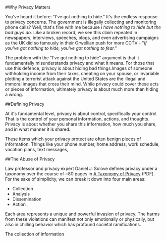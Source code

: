 #Why Privacy Matters

You've heard it before: "I've got nothing to hide." It's the endless response to privacy concerns. The government is illegally collecting and monitoring phone calls? Well, that's fine with me because _I have nothing to hide but the bad guys do._ Like a broken record, we see this claim repeated in newspapers, interviews, speeches, blogs, and even advertising campaigns as the UK did so famously in their Orwellian push for more CCTV - "_If you've got nothing to hide, you've got nothing to fear._"

The problem with the "I've got nothing to hide" argument is that it fundamentally misunderstands privacy and what it means. For those that use this defence, privacy is about hiding bad things.Images of someone withholding income from their taxes, cheating on your spouse, or invariable plotting a terrorist attack against the United States are the illegal and immoral images that cross their mind. While privacy could cover these acts or pieces of information, ultimately privacy is about much more than hiding a wrong.

##Defining Privacy

At it's fundamental level, privacy is about control, specifically your control. That is the control of your personal information, actions, and thoughts. Privacy is about whether you share this information, how much you share, and in what manner it is shared.

These items which your privacy protect are often benign pieces of information. Things like your phone number, home address, work schedule, vacation plans, text messages,

##The Abuse of Privacy

Law professor and privacy expert Daniel J. Solove defines privacy under a taxonomy over the course of ~80 pages in [A Taxonomy of Privacy](https://www.law.upenn.edu/journals/lawreview/articles/volume154/issue3/Solove154U.Pa.L.Rev.477%282006%29.pdf) (PDF). For the sake of simplicity, we can break it down into four main areas:
* Collection
* Analysis
* Dissemination
* Action

Each area represents a unique and powerful invasion of privacy. The harms from these violations can manifest not only emotionally or physically, but also in chilling behavior which has profound societal ramifications.

The collection of information 
